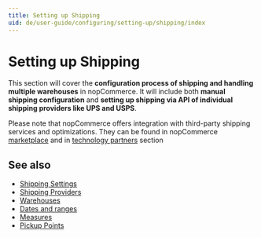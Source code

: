 ```yaml
---
title: Setting up Shipping
uid: de/user-guide/configuring/setting-up/shipping/index
---
```


# Setting up Shipping

This section will cover the **configuration process of shipping and handling multiple warehouses** in nopCommerce. It will include both **manual shipping configuration** and **setting up shipping via API of individual shipping providers like UPS and USPS**.

Please note that nopCommerce offers integration with third-party shipping services and optimizations. They can be found in nopCommerce [marketplace](http://www.nopcommerce.com/marketplace.aspx) and in [technology partners](http://www.nopcommerce.com/technologypartners.aspx) section

## See also

* [Shipping Settings](xref:de/user-guide/configuring/setting-up/shipping/settings)
* [Shipping Providers](xref:de/user-guide/configuring/setting-up/shipping/providers/index)
* [Warehouses](xref:de/user-guide/configuring/setting-up/shipping/warehouses)
* [Dates and ranges](xref:de/user-guide/configuring/setting-up/shipping/dates-ranges)
* [Measures](xref:de/user-guide/configuring/setting-up/shipping/measures)
* [Pickup Points](xref:de/user-guide/configuring/setting-up/shipping/pickup-points)